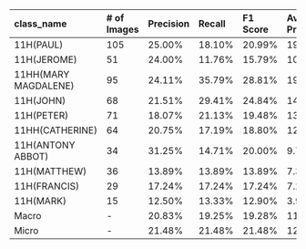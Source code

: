 | class_name           | # of Images   | Precision   | Recall   | F1 Score   | Average Precision   |
|:---------------------|:--------------|:------------|:---------|:-----------|:--------------------|
| 11H(PAUL)            | 105           | 25.00%      | 18.10%   | 20.99%     | 19.66%              |
| 11H(JEROME)          | 51            | 24.00%      | 11.76%   | 15.79%     | 10.75%              |
| 11HH(MARY MAGDALENE) | 95            | 24.11%      | 35.79%   | 28.81%     | 19.37%              |
| 11H(JOHN)            | 68            | 21.51%      | 29.41%   | 24.84%     | 14.78%              |
| 11H(PETER)           | 71            | 18.07%      | 21.13%   | 19.48%     | 13.68%              |
| 11HH(CATHERINE)      | 64            | 20.75%      | 17.19%   | 18.80%     | 12.90%              |
| 11H(ANTONY ABBOT)    | 34            | 31.25%      | 14.71%   | 20.00%     | 9.70%               |
| 11H(MATTHEW)         | 36            | 13.89%      | 13.89%   | 13.89%     | 7.39%               |
| 11H(FRANCIS)         | 29            | 17.24%      | 17.24%   | 17.24%     | 7.20%               |
| 11H(MARK)            | 15            | 12.50%      | 13.33%   | 12.90%     | 3.96%               |
| Macro                | -             | 20.83%      | 19.25%   | 19.28%     | 11.94%              |
| Micro                | -             | 21.48%      | 21.48%   | 21.48%     | 12.47%              |